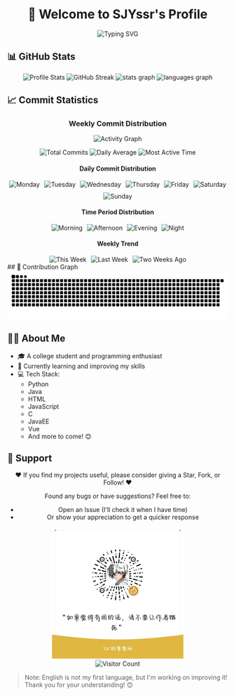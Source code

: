 <div align="center">
  <h1>👋 Welcome to SJYssr's Profile</h1>
  
  <img src="https://readme-typing-svg.demolab.com?font=Fira+Code&pause=1000&center=true&vCenter=true&width=435&lines=Welcome+to+SJYssr%F0%9F%98%8A" alt="Typing SVG" />
</div>

## 📊 GitHub Stats

<div align="center">
  <img src="https://github-widgetbox.vercel.app/api/profile?username=SJYssr&data=followers,repositories,stars,commits" alt="Profile Stats" />
  
  <img src="https://github-readme-streak-stats.herokuapp.com?user=SJYssr&theme=dark&hide_border=false&locale=en&short_numbers=false" alt="GitHub Streak" />
  
  <img src="https://github-readme-stats.vercel.app/api?username=SJYssr&hide_title=false&hide_rank=false&show_icons=true&include_all_commits=true&count_private=true&disable_animations=false&theme=default&locale=en&hide_border=false" height="150" alt="stats graph" />
  
  <img src="https://github-readme-stats.vercel.app/api/top-langs?username=SJYssr&locale=en&hide_title=false&layout=compact&card_width=320&langs_count=5&theme=default&hide_border=true" height="150" alt="languages graph" />
</div>





## 📈 Commit Statistics

<div align="center">
  <h3>Weekly Commit Distribution</h3>
  
  <img src="https://github-readme-activity-graph.vercel.app/graph?username=SJYssr&theme=github-compact" alt="Activity Graph" />
  
  <p>
    <img src="https://img.shields.io/badge/Total%20Commits-30-orange" alt="Total Commits" />
    <img src="https://img.shields.io/badge/Daily%20Average-7.5-blue" alt="Daily Average" />
    <img src="https://img.shields.io/badge/Most%20Active-Evening-green" alt="Most Active Time" />
  </p>
  
  <h4>Daily Commit Distribution</h4>
  <div style="display: flex; justify-content: center; flex-wrap: wrap; gap: 10px;">
    <img src="https://img.shields.io/badge/Monday-16%20commits%20(53.3%25)-blue" alt="Monday" />
    <img src="https://img.shields.io/badge/Tuesday-6%20commits%20(20.0%25)-green" alt="Tuesday" />
    <img src="https://img.shields.io/badge/Wednesday-3%20commits%20(10.0%25)-yellow" alt="Wednesday" />
    <img src="https://img.shields.io/badge/Thursday-0%20commits%20(0.0%25)-red" alt="Thursday" />
    <img src="https://img.shields.io/badge/Friday-5%20commits%20(16.7%25)-purple" alt="Friday" />
    <img src="https://img.shields.io/badge/Saturday-0%20commits%20(0.0%25)-orange" alt="Saturday" />
    <img src="https://img.shields.io/badge/Sunday-0%20commits%20(0.0%25)-lightgrey" alt="Sunday" />
  </div>
  
  <h4>Time Period Distribution</h4>
  <div style="display: flex; justify-content: center; flex-wrap: wrap; gap: 10px;">
    <img src="https://img.shields.io/badge/Morning%20(6:00-12:00)-3%20commits-blue" alt="Morning" />
    <img src="https://img.shields.io/badge/Afternoon%20(12:00-18:00)-11%20commits-green" alt="Afternoon" />
    <img src="https://img.shields.io/badge/Evening%20(18:00-24:00)-14%20commits-yellow" alt="Evening" />
    <img src="https://img.shields.io/badge/Night%20(0:00-6:00)-2%20commits-red" alt="Night" />
  </div>
  
  <h4>Weekly Trend</h4>
  <div style="display: flex; justify-content: center; flex-wrap: wrap; gap: 10px;">
    <img src="https://img.shields.io/badge/This%20Week-16%20commits-blue" alt="This Week" />
    <img src="https://img.shields.io/badge/Last%20Week-14%20commits-green" alt="Last Week" />
    <img src="https://img.shields.io/badge/Two%20Weeks%20Ago-0%20commits-yellow" alt="Two Weeks Ago" />
  </div>
</div>
## 🐍 Contribution Graph

<div align="center">
  <img src="https://raw.githubusercontent.com/SJYssr/SJYssr/output/github-contribution-grid-snake.svg" alt="Snake animation" />
</div>

## 👨‍💻 About Me

- 🎓 A college student and programming enthusiast
- 🌱 Currently learning and improving my skills
- 💻 Tech Stack:
  - Python
  - Java
  - HTML
  - JavaScript
  - C
  - JavaEE
  - Vue
  - And more to come! 😊

## 🌟 Support

<div align="center">
  <p>❤️ If you find my projects useful, please consider giving a Star, Fork, or Follow! ❤️</p>
  
  <p>Found any bugs or have suggestions? Feel free to:</p>
  <ul>
    <li>Open an Issue (I'll check it when I have time)</li>
    <li>Or show your appreciation to get a quicker response</li>
  </ul>
  
  <img src="https://github.com/SJYssr/img/raw/main/1/zanshang.jpg" alt="Appreciation" width="300" />
</div>

<div align="center">
  <img src="https://profile-counter.glitch.me/SJYssr/count.svg" alt="Visitor Count" />
</div>

> Note: English is not my first language, but I'm working on improving it! Thank you for your understanding! 😊
